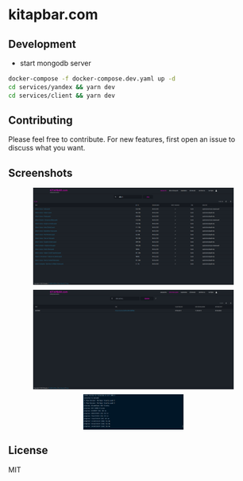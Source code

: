 # kitapbar.com

## Development

* start mongodb server

```bash
docker-compose -f docker-compose.dev.yaml up -d
cd services/yandex && yarn dev
cd services/client && yarn dev
```

## Contributing

Please feel free to contribute. For new features, first open an issue to discuss what you want.

## Screenshots

<div style='display: flex; flex-direction: column; gap: 10px; align-items: center; justify-content: center'>
  <img src='screenshots/home-search.png' alt='kitapbar-home-search' style='width: 80%'>
  <img src='screenshots/share.png' alt='kitapbar-share' style='width: 80%'>
  <img src='screenshots/progress.png' alt='kitapbar-progress' style='width: 40%'>
</div>

## License

MIT
